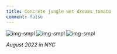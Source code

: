 ```yaml
---
title: Concrete jungle wet dreams tomato
comment: false
---
```


![img-smpl]({{site.url}}{{site.baseurl}}/src/assets/img/nyc_01.JPG)
![img-smpl]({{site.url}}{{site.baseurl}}/src/assets/img/nyc_02.JPG)
![img-smpl]({{site.url}}{{site.baseurl}}/src/assets/img/nyc_03.JPG)


*August 2022 in NYC*

